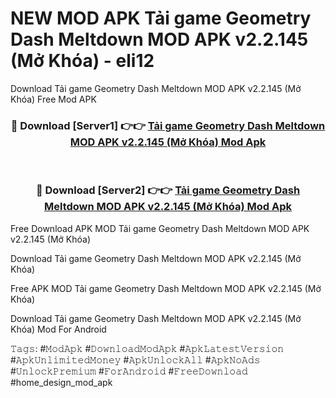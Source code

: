 # NEW MOD APK Tải game Geometry Dash Meltdown MOD APK v2.2.145 (Mở Khóa) - eli12
Download Tải game Geometry Dash Meltdown MOD APK v2.2.145 (Mở Khóa) Free Mod APK

<div align="center">
<h3>🔴 Download [Server1] 👉👉 <a href="https://apk-comot.site?title=Tải_game_Geometry_Dash_Meltdown_MOD_APK_v2.2.145_(Mở_Khóa)">Tải game Geometry Dash Meltdown MOD APK v2.2.145 (Mở Khóa) Mod Apk</a></h3><br>

<h3>🔴 Download [Server2] 👉👉 <a href="https://apk-comot.site?title=Tải_game_Geometry_Dash_Meltdown_MOD_APK_v2.2.145_(Mở_Khóa)">Tải game Geometry Dash Meltdown MOD APK v2.2.145 (Mở Khóa) Mod Apk</a></h3>
</div>


Free Download APK MOD Tải game Geometry Dash Meltdown MOD APK v2.2.145 (Mở Khóa)

Download Tải game Geometry Dash Meltdown MOD APK v2.2.145 (Mở Khóa) 

Free APK MOD Tải game Geometry Dash Meltdown MOD APK v2.2.145 (Mở Khóa) 

Download Tải game Geometry Dash Meltdown MOD APK v2.2.145 (Mở Khóa) Mod For Android

𝚃𝚊𝚐𝚜: #𝙼𝚘𝚍𝙰𝚙𝚔 #𝙳𝚘𝚠𝚗𝚕𝚘𝚊𝚍𝙼𝚘𝚍𝙰𝚙𝚔 #𝙰𝚙𝚔𝙻𝚊𝚝𝚎𝚜𝚝𝚅𝚎𝚛𝚜𝚒𝚘𝚗 #𝙰𝚙𝚔𝚄𝚗𝚕𝚒𝚖𝚒𝚝𝚎𝚍𝙼𝚘𝚗𝚎𝚢 #𝙰𝚙𝚔𝚄𝚗𝚕𝚘𝚌𝚔𝙰𝚕𝚕 #𝙰𝚙𝚔𝙽𝚘𝙰𝚍𝚜 #𝚄𝚗𝚕𝚘𝚌𝚔𝙿𝚛𝚎𝚖𝚒𝚞𝚖 #𝙵𝚘𝚛𝙰𝚗𝚍𝚛𝚘𝚒𝚍 #𝙵𝚛𝚎𝚎𝙳𝚘𝚠𝚗𝚕𝚘𝚊𝚍 #home_design_mod_apk